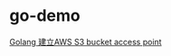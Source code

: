 # go-demo
[Golang 建立AWS S3 bucket access point](https://matthung0807.blogspot.com/2023/05/go-create-s3-bucket-access-point.html)
